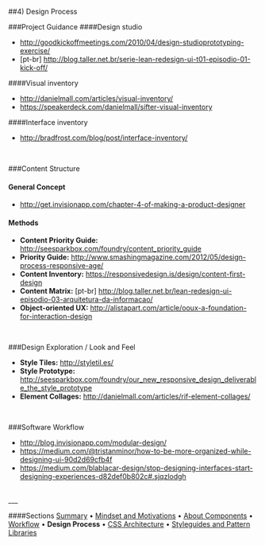 ##4) Design Process

###Project Guidance
####Design studio
- http://goodkickoffmeetings.com/2010/04/design-studioprototyping-exercise/
- [pt-br] http://blog.taller.net.br/serie-lean-redesign-ui-t01-episodio-01-kick-off/

####Visual inventory
- http://danielmall.com/articles/visual-inventory/
- https://speakerdeck.com/danielmall/sifter-visual-inventory

####Interface inventory
- http://bradfrost.com/blog/post/interface-inventory/


<br/>


###Content Structure
#### General Concept
- http://get.invisionapp.com/chapter-4-of-making-a-product-designer

#### Methods
- **Content Priority Guide:** http://seesparkbox.com/foundry/content_priority_guide
- **Priority Guide:** http://www.smashingmagazine.com/2012/05/design-process-responsive-age/
- **Content Inventory:** https://responsivedesign.is/design/content-first-design
- **Content Matrix:** [pt-br] http://blog.taller.net.br/lean-redesign-ui-episodio-03-arquitetura-da-informacao/
- **Object-oriented UX:** http://alistapart.com/article/ooux-a-foundation-for-interaction-design


<br/>


###Design Exploration / Look and Feel
- **Style Tiles:** http://styletil.es/
- **Style Prototype:** http://seesparkbox.com/foundry/our_new_responsive_design_deliverable_the_style_prototype
- **Element Collages:** http://danielmall.com/articles/rif-element-collages/


<br/>


###Software Workflow
- http://blog.invisionapp.com/modular-design/
- https://medium.com/@tristanminor/how-to-be-more-organized-while-designing-ui-90d2d69cfb4f
- https://medium.com/blablacar-design/stop-designing-interfaces-start-designing-experiences-d82def0b802c#.sjqzlodgh


<br/>
___

####Sections
[Summary](README.md) • [Mindset and Motivations](mindset-and-motivations.md) • [About Components](about-components.md) • [Workflow](workflow.md) • **Design Process** • [CSS Architecture](css-architecture.md) • [Styleguides and Pattern Libraries](styleguides-and-pattern-libraries.md)
